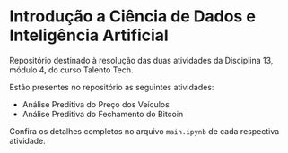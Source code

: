 # Introdução a Ciência de Dados e Inteligência Artificial

Repositório destinado à resolução das duas atividades da Disciplina 13, módulo 4, do curso Talento Tech.

Estão presentes no repositório as seguintes atividades:
* Análise Preditiva do Preço dos Veículos
* Análise Preditiva do Fechamento do Bitcoin

Confira os detalhes completos no arquivo ```main.ipynb``` de cada respectiva atividade.
